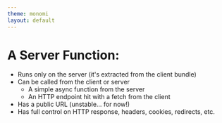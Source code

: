 ```yaml
---
theme: monomi
layout: default
---
```


# A Server Function:

- Runs only on the server (it's extracted from the client bundle)
- Can be called from the client or server
  - A simple async function from the server
  - An HTTP endpoint hit with a fetch from the client
- Has a public URL (unstable... for now!)
- Has full control on HTTP response, headers, cookies, redirects, etc.
